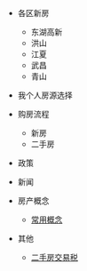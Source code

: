 - 各区新房

  - 东湖高新
  - 洪山
  - 江夏
  - 武昌
  - 青山
- 我个人房源选择
- 购房流程
  
  - 新房
  - 二手房
- 政策
- 新闻
- 房产概念
  
  - [常用概念](docs/concept/common-real-estate-concepts.md)
- 其他
  - [二手房交易税](docs/other/second-hand-housing-transaction-tax.md)

